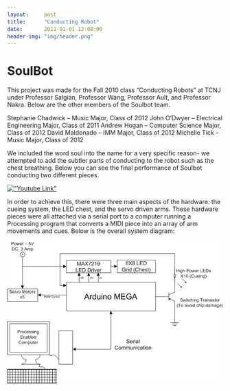 ```yaml
---
layout:     post
title:      "Conducting Robot"
date:       2011-01-01 12:00:00
header-img: "img/header.png"
---
```


# SoulBot

This project was made for the Fall 2010 class “Conducting Robots” at TCNJ under Professor Salgian, Professor Wang, Professor Ault, and Professor Nakra. Below are the other members of the Soulbot team.

Stephanie Chadwick – Music Major, Class of 2012
John O’Dwyer – Electrical Engineering Major, Class of 2011
Andrew Hogan – Computer Science Major, Class of 2012
David Maldonado – IMM Major, Class of 2012
Michelle Tick – Music Major, Class of 2012

We included the word soul into the name for a very specific reason- we attempted to add the subtler parts of conducting to the robot such as the chest breathing. Below you can see the final performance of Soulbot conducting two different pieces.

[!["Youtube Link"](http://img.youtube.com/vi/tZGSlTYd-mE/0.jpg)](http://www.youtube.com/watch?v=tZGSlTYd-mE)

In order to achieve this, there were three main aspects of the hardware: the cueing system, the LED chest, and the servo driven arms. These hardware pieces were all attached via a serial port to a computer running a Processing program that converts a MIDI piece into an array of arm movements and cues. Below is the overall system diagram:

![System Diagram](/img/robot_diagram.png)

